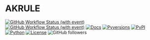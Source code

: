 # AKRULE
[![GitHub Workflow Status (with event)](https://img.shields.io/github/actions/workflow/status/Hasan-Basri-Akcay/akrule/python-publish.yml?label=pytest&logo=github)](https://github.com/Hasan-Basri-Akcay/akrule/actions)
[![GitHub Workflow Status (with event)](https://img.shields.io/github/actions/workflow/status/Hasan-Basri-Akcay/akrule/python-publish.yml?label=python-package&logo=github)](https://github.com/Hasan-Basri-Akcay/akrule/actions)
[![Docs](https://img.shields.io/badge/docs-passing-green)](https://medium.com/@hasan.basri.akcay)
[![Pyversions](https://img.shields.io/pypi/pyversions/ibm-analytics-engine-python.svg?logo=python)](https://pypi.python.org/pypi/ibm-analytics-engine-python)
[![PyPI](https://img.shields.io/pypi/v/akrule?logo=python&color=blue)](https://pypi.org/project/akrule/)
[![Python](https://img.shields.io/pypi/pyversions/akrule?logo=python)](https://pypi.org/project/akrule/)
[![License](https://img.shields.io/badge/License-Apache_2.0-blue.svg)](https://opensource.org/licenses/Apache-2.0)
![GitHub followers](https://img.shields.io/github/followers/Hasan-Basri-Akcay?logo=github)

